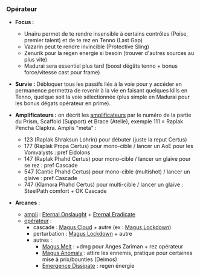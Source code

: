
### Opérateur

- **Focus :**
  - Unairu permet de te rendre insensible à certains contrôles (Poise, premier talent) et de te rez en Tenno (Last Gap)
  - Vazarin peut te rendre invincible (Protective Sling)
  - Zenurik pour la regen energie si besoin (trouver d'autres sources au plus vite)
  - Madurai sera essentiel plus tard (boost dégâts tenno + bonus force/vitesse cast pour frame)

- **Survie :** Débloquer tous les passifs liés à la voie pour y accéder en permanence permettra de revenir à la vie en faisant quelques kills en Tenno, quelque soit la voie sélectionnée (plus simple en Madurai pour les bonus dégats opérateur en prime).

- **Amplificateurs :** on décrit les [amplificateurs](https://wiki.warframe.com/w/Amp) par le numéro de la partie du Prism, Scaffold (Support) et Brace (Atelle), exemple 111 = Raplak Pencha Clapkra. Amplis "meta" : 
  - 123 (Raplak Shraksun Lohrin) pour débuter (juste la reput Certus)
  - 177 (Raplak Propa Certus) pour mono-cible / lancer un AoE pour les Vomvalysts : pref Eidolons
  - 147 (Raplak Phahd Certus) pour mono-cible / lancer un glaive pour se rez : pref Cascade
  - 547 (Cantic Phahd Certus) pour mono-cible (multishot) / lancer un glaive : pref Cascade
  - 747 (Klamora Phahd Certus) pour multi-cible / lancer un glaive : SteelPath comfort + OK Cascade 

- **Arcanes** :
  - [ampli](https://wiki.warframe.com/w/Arcane_Enhancement#Amp_Arcanes) : [Eternal Onslaught](https://wiki.warframe.com/w/Eternal_Onslaught) + [Eternal Eradicate](https://wiki.warframe.com/w/Eternal_Eradicate) 
  - [opérateur](https://wiki.warframe.com/w/Arcane_Enhancement#Operator_Arcanes) :
    - cascade : [Magus Cloud](https://wiki.warframe.com/w/Magus_Cloud) + autre (ex : [Magus Lockdown](https://wiki.warframe.com/w/Magus_Lockdown))
    - perturbation : [Magus Lockdown](https://wiki.warframe.com/w/Magus_Lockdown) + autre
    - autres : 
       - [Magus Melt](https://wiki.warframe.com/w/Magus_Melt) : +dmg pour Anges Zariman + rez opérateur
       - [Magus Anomaly](https://wiki.warframe.com/w/Magus_Anomaly) : attire les ennemis, pratique pour certaines mise à prix/bounties (Deimos)
       - [Emergence Dissipate](https://wiki.warframe.com/w/Emergence_Dissipate) : regen énergie